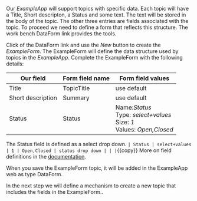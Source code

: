 Our _ExampleApp_ will support topics with specific data. Each topic will have a Title, Short descripton, a Status and some text.
The text will be stored in the body of the topic. The other three entries are fields associated with the topic.
To proceed we need to define a form that reflects this structure. The work bench DataForm  link provides the tools.

Click of the DataForm link and use the _New_ button to create the _ExampleForm_.
The ExampleForm will define the data structure used by topics in the _ExampleApp_.
Complete the ExampleForm with the following details:

| Our field | Form field name | Form field values |
|-----------|-----------------|------------------|
|Title      | TopicTitle      | use default      |
|Short description | Summary  | use default      |
|Status     | Status          |Name:_Status_ <br>Type: _select+values_ <br />Size: _1_ <br />Values: _Open,Closed_  |

The Status field is defined as a select drop down.
`| Status | select+values | 1 | Open,Closed | status drop down | | |`{{copy}}
More on field definitions in the [documentation](https://[[HOST_SUBDOMAIN]]-80-[[KATACODA_HOST]].environments.katacoda.com/System/DataForms).

When you save the ExampleForm topic, it will be added in the ExampleApp web as type DataForm.

In the next step we will define a mechanism to create a new topic that includes the fields in the ExampleForm..
